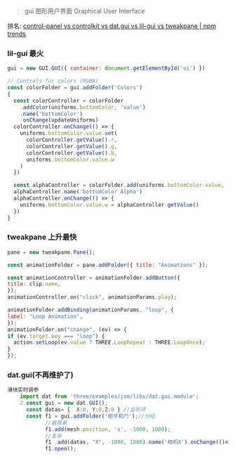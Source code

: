 > gui 图形用户界面 Graphical User Interface

排名: [control-panel vs controlkit vs dat.gui vs lil-gui vs tweakpane | npm trends](https://npmtrends.com/control-panel-vs-controlkit-vs-dat.gui-vs-lil-gui-vs-tweakpane)

### lil-gui 最火
```js
gui = new GUI.GUI({ container: document.getElementById('ui') })

// Controls for colors (RGBA)
const colorFolder = gui.addFolder('Colors')
{
  const colorController = colorFolder
	.addColor(uniforms.bottomColor, 'value')
	.name('bottomColor')
	.onChange(updateUniforms)
  colorController.onChange(() => {
	uniforms.bottomColor.value.set(
	  colorController.getValue().r,
	  colorController.getValue().g,
	  colorController.getValue().b,
	  uniforms.bottomColor.value.w
	)
  })

  const alphaController = colorFolder.add(uniforms.bottomColor.value, 'w', 0, 1, 0.01)
  alphaController.name('bottomColor Alpha')
  alphaController.onChange(() => {
	uniforms.bottomColor.value.w = alphaController.getValue()
  })
}
```

### tweakpane 上升最快
```js
pane = new tweakpane.Pane();

const animationFolder = pane.addFolder({ title: "Animations" });

const animationController = animationFolder.addButton({
title: clip.name,
});
animationController.on("click", animationParams.play);

animationFolder.addBinding(animationParams, "loop", {
label: "Loop Animation",
});
animationFolder.on("change", (ev) => {
if (ev.target.key === "loop") {
  action.setLoop(ev.value ? THREE.LoopRepeat : THREE.LoopOnce);
}
});
```


### dat.gui(不再维护了)
```js
滑块实时调参
	import dat from 'three/examples/jsm/libs/dat.gui.module';    
	2.const gui = new dat.GUI();
	  const datas= {  X:0, Y:0,Z:0 } //监听项
	  const f1 = gui.addFolder('柜子和门');//分组
			//最简单  
			f1.add(mesh.position, 'x', -1000, 1000);
			//复杂
			f1 .add(datas, "X", -1000, 1000).name('相机X').onChange(()=> mesh.position.set(datas.positionX, datas.positionY, datas.positionZ)  );                
			f1.open();
```
